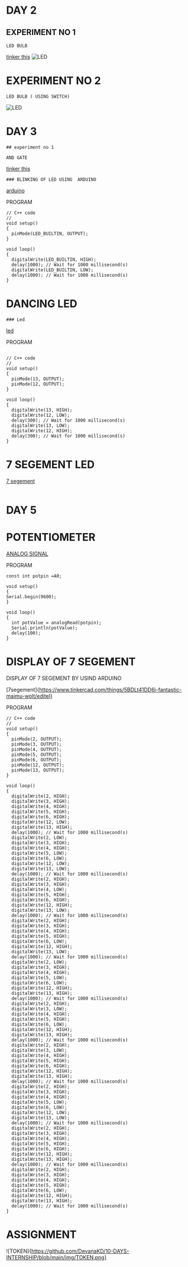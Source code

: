 # DAY 2
## EXPERIMENT NO 1
```
LED BULB
```
[tinker this](https://www.tinkercad.com/things/erXxVnNZ8T6-bodacious-uusam/editel)
![LED](https://github.com/DevanaKD/10-DAYS-INTERNSHIP/blob/main/img/day2exp1.png)

# EXPERIMENT NO 2
```
LED BULB ( USING SWITCH)
```
![LED](https://github.com/DevanaKD/10-DAYS-INTERNSHIP/blob/main/img/day2expt2.png)


# DAY 3
```
## experiment no 1

AND GATE
```

[tinker this](https://www.tinkercad.com/things/hzxRUv2JRk9-fantastic-bombul)
```
### BLINKING OF LED USING  ARDUINO
```

[arduino](https://www.tinkercad.com/things/3tXXgDRUF0m-mighty-hango-densor/editel?tenant=circuits)

PROGRAM

```
// C++ code
//
void setup()
{
  pinMode(LED_BUILTIN, OUTPUT);
}

void loop()
{
  digitalWrite(LED_BUILTIN, HIGH);
  delay(1000); // Wait for 1000 millisecond(s)
  digitalWrite(LED_BUILTIN, LOW);
  delay(1000); // Wait for 1000 millisecond(s)
}
```
# DANCING LED
```
### Led
```
[led](https://www.tinkercad.com/things/3tXXgDRUF0m-mighty-hango-densor/editel)

PROGRAM

```

// C++ code
//
void setup()
{
  pinMode(13, OUTPUT);
  pinMode(12, OUTPUT);
}

void loop()
{
  digitalWrite(13, HIGH);
  digitalWrite(12, LOW);
  delay(300); // Wait for 1000 millisecond(s)
  digitalWrite(13, LOW);
  digitalWrite(12, HIGH);
  delay(300); // Wait for 1000 millisecond(s)
}
```
# 7 SEGEMENT LED

[7 segement](https://www.tinkercad.com/things/4tx06v0p1Wu-powerful-amur/editel)
```
```
# DAY 5

# POTENTIOMETER 
[ANALOG SIGNAL](https://www.tinkercad.com/things/aCe0HZnyCx7-magnificent-amberis-blad/editel?tenant=circuits)


PROGRAM
```
const int potpin =A0;

void setup()
{
Serial.begin(9600);
}

void loop()
{
  int potValue = analogRead(potpin);
  Serial.println(potValue);
  delay(100);
}
```
# DISPLAY OF 7 SEGEMENT 

DISPLAY OF 7 SEGEMENT BY USIND ARDUINO
 
[7segement]{https://www.tinkercad.com/things/5BDLt41DD6i-fantastic-maimu-wolt/editel}

PROGRAM

```
// C++ code
//
void setup()
{
  pinMode(2, OUTPUT);
  pinMode(3, OUTPUT);
  pinMode(4, OUTPUT);
  pinMode(5, OUTPUT);
  pinMode(6, OUTPUT);
  pinMode(12, OUTPUT);
  pinMode(13, OUTPUT);
}

void loop()
{
  digitalWrite(2, HIGH);
  digitalWrite(3, HIGH);
  digitalWrite(4, HIGH);
  digitalWrite(5, HIGH);
  digitalWrite(6, HIGH);
  digitalWrite(12, LOW);
  digitalWrite(13, HIGH);
  delay(1000); // Wait for 1000 millisecond(s)
  digitalWrite(2, LOW);
  digitalWrite(3, HIGH);
  digitalWrite(4, HIGH);
  digitalWrite(5, LOW);
  digitalWrite(6, LOW);
  digitalWrite(12, LOW);
  digitalWrite(13, LOW);
  delay(1000); // Wait for 1000 millisecond(s)
  digitalWrite(2, HIGH);
  digitalWrite(3, HIGH);
  digitalWrite(4, LOW);
  digitalWrite(5, HIGH);
  digitalWrite(6, HIGH);
  digitalWrite(12, HIGH);
  digitalWrite(13, LOW);
  delay(1000); // Wait for 1000 millisecond(s)
  digitalWrite(2, HIGH);
  digitalWrite(3, HIGH);
  digitalWrite(4, HIGH);
  digitalWrite(5, HIGH);
  digitalWrite(6, LOW);
  digitalWrite(12, HIGH);
  digitalWrite(13, LOW);
  delay(1000); // Wait for 1000 millisecond(s)
  digitalWrite(2, LOW);
  digitalWrite(3, HIGH);
  digitalWrite(4, HIGH);
  digitalWrite(5, LOW);
  digitalWrite(6, LOW);
  digitalWrite(12, HIGH);
  digitalWrite(13, HIGH);
  delay(1000); // Wait for 1000 millisecond(s)
  digitalWrite(2, HIGH);
  digitalWrite(3, LOW);
  digitalWrite(4, HIGH);
  digitalWrite(5, HIGH);
  digitalWrite(6, LOW);
  digitalWrite(12, HIGH);
  digitalWrite(13, HIGH);
  delay(1000); // Wait for 1000 millisecond(s)
  digitalWrite(2, HIGH);
  digitalWrite(3, LOW);
  digitalWrite(4, HIGH);
  digitalWrite(5, HIGH);
  digitalWrite(6, HIGH);
  digitalWrite(12, HIGH);
  digitalWrite(13, HIGH);
  delay(1000); // Wait for 1000 millisecond(s)
  digitalWrite(2, HIGH);
  digitalWrite(3, HIGH);
  digitalWrite(4, HIGH);
  digitalWrite(5, LOW);
  digitalWrite(6, LOW);
  digitalWrite(12, LOW);
  digitalWrite(13, LOW);
  delay(1000); // Wait for 1000 millisecond(s)
  digitalWrite(2, HIGH);
  digitalWrite(3, HIGH);
  digitalWrite(4, HIGH);
  digitalWrite(5, HIGH);
  digitalWrite(6, HIGH);
  digitalWrite(12, HIGH);
  digitalWrite(13, HIGH);
  delay(1000); // Wait for 1000 millisecond(s)
  digitalWrite(2, HIGH);
  digitalWrite(3, HIGH);
  digitalWrite(4, HIGH);
  digitalWrite(5, HIGH);
  digitalWrite(6, LOW);
  digitalWrite(12, HIGH);
  digitalWrite(13, HIGH);
  delay(1000); // Wait for 1000 millisecond(s)
}
```
# ASSIGNMENT
![TOKEN]{https://github.com/DevanaKD/10-DAYS-INTERNSHIP/blob/main/img/TOKEN.png}







